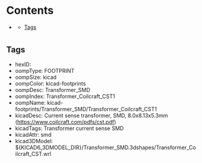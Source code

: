 



Contents
========

* [](#)
	* [Tags](#tags)

# 

## Tags

- hexID: 
- oompType: FOOTPRINT
- oompSize: kicad
- oompColor: kicad-footprints
- oompDesc: Transformer_SMD
- oompIndex: Transformer_Coilcraft_CST1
- oompName: kicad-footprints/Transformer_SMD/Transformer_Coilcraft_CST1
- kicadDesc: Current sense transformer, SMD, 8.0x8.13x5.3mm (https://www.coilcraft.com/pdfs/cst.pdf)
- kicadTags: Transformer current sense SMD
- kicadAttr: smd
- kicad3DModel: ${KICAD6_3DMODEL_DIR}/Transformer_SMD.3dshapes/Transformer_Coilcraft_CST.wrl
